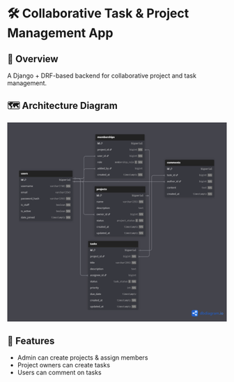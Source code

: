 # 🛠 Collaborative Task & Project Management App

## 📌 Overview
A Django + DRF-based backend for collaborative project and task management.

## 🗺 Architecture Diagram
![Flowchart](docs/project-diagram.png)

## 🚀 Features
- Admin can create projects & assign members
- Project owners can create tasks
- Users can comment on tasks
